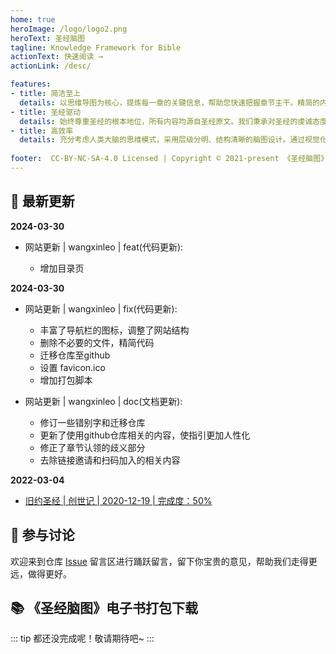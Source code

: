 ```yaml
---
home: true
heroImage: /logo/logo2.png
heroText: 圣经脑图
tagline: Knowledge Framework for Bible
actionText: 快速阅读 →
actionLink: /desc/

features:
- title: 简洁至上
  details: 以思维导图为核心，提炼每一章的关键信息，帮助您快速把握章节主干。精简的内容设计，去除冗余信息，让您轻松领略圣经精髓，节省宝贵时间。
- title: 圣经驱动
  details: 始终尊重圣经的根本地位，所有内容均源自圣经原文。我们秉承对圣经的虔诚态度，力求准确、完整地呈现圣经的内在逻辑和深刻智慧，使您的学习更加扎实可靠。
- title: 高效率
  details: 充分考虑人类大脑的思维模式，采用层级分明、结构清晰的脑图设计。通过视觉化的呈现方式，帮助您快速构建起系统的圣经知识体系，大大提升学习效率和记忆力。
  
footer:  CC-BY-NC-SA-4.0 Licensed | Copyright © 2021-present 《圣经脑图》项目组
---
```


## 📣 最新更新

**2024-03-30**

- 网站更新 | wangxinleo | feat(代码更新):

  - 增加目录页

**2024-03-30**

- 网站更新 | wangxinleo | fix(代码更新): 

  - 丰富了导航栏的图标，调整了网站结构
  - 删除不必要的文件，精简代码
  - 迁移仓库至github
  - 设置 favicon.ico
  - 增加打包脚本

- 网站更新 | wangxinleo | doc(文档更新):

  - 修订一些错别字和迁移仓库
  - 更新了使用github仓库相关的内容，使指引更加人性化
  - 修正了章节认领的歧义部分
  - 去除链接邀请和扫码加入的相关内容

**2022-03-04**

- [  旧约圣经  |  创世记  |  2020-12-19  |  完成度：50%  ](/book/Genesis.md)


## 💬 参与讨论

欢迎来到仓库 [Issue](https://github.com/wangxinleo/knowledge-framework-for-bible/issues/I2A0HT) 留言区进行踊跃留言，留下你宝贵的意见，帮助我们走得更远，做得更好。

## 📚 《圣经脑图》电子书打包下载

::: tip
都还没完成呢！敬请期待吧~
:::

